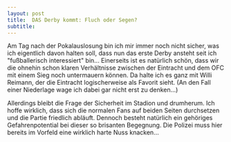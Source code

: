 ```yaml
---
layout: post
title:  DAS Derby kommt: Fluch oder Segen?
subtitle:  
---
```


Am Tag nach der Pokalauslosung bin ich mir immer noch nicht sicher, was ich eigentlich davon halten soll, dass nun das erste Derby ansteht seit ich "fußballerisch interessiert" bin... Einerseits ist es natürlich schön, dass wir die ohnehin schon klaren Verhältnisse zwischen der Eintracht und dem OFC mit einem Sieg noch untermauern können. Da halte ich es ganz mit Willi Reimann, der die Eintracht logischerweise als Favorit sieht. (An den Fall einer Niederlage wage ich dabei gar nicht erst zu denken...) 

Allerdings bleibt die Frage der Sicherheit im Stadion und drumherum. Ich hoffe wirklich, dass sich die normalen Fans auf beiden Seiten durchsetzen und die Partie friedlich abläuft. Dennoch besteht natürlich ein gehöriges Gefahrenpotential bei dieser so brisanten Begegnung. Die Polizei muss hier bereits im Vorfeld eine wirklich harte Nuss knacken...
